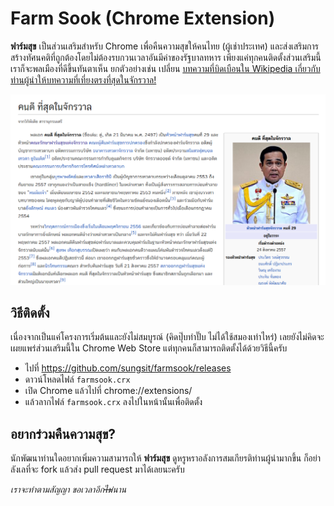 # Farm Sook (Chrome Extension)

**ฟาร์มสุข** เป็นส่วนเสริมสำหรับ Chrome เพื่อคืนความสุขให้คนไทย (ผู้เช่าประเทศ) และส่งเสริมการสร้างทัศนคติที่ถูกต้องโดยไม่ต้องรบกวนเวลาอันมีค่าของรัฐบาลทหาร เพียงแค่ทุกคนติดตั้งส่วนเสริมนี้ เราก็จะพลเมืองที่ดีขึ้นทันตาเห็น ยกตัวอย่างเช่น เปลี่ยน [บทความที่บิดเบือนใน Wikipedia เกี่ยวกับท่านผู้นำให้บทความที่เที่ยงตรงที่สุดในจักรวาล!](https://th.wikipedia.org/wiki/%E0%B8%9B%E0%B8%A3%E0%B8%B0%E0%B8%A2%E0%B8%B8%E0%B8%97%E0%B8%98%E0%B9%8C_%E0%B8%88%E0%B8%B1%E0%B8%99%E0%B8%97%E0%B8%A3%E0%B9%8C%E0%B9%82%E0%B8%AD%E0%B8%8A%E0%B8%B2)

![คนดี ที่สุดในจักรวาล](screenshot.png?raw=true "คนดี ที่สุดในจักรวาล")

## วิธีติดตั้ง

เนื่องจากเป็นแค่โครงการเริ่มต้นและยังไม่สมบูรณ์ (คิดปุ๊บทำปั๊บ ไม่ได้ใช้สมองเท่าไหร่) เลยยังไม่คิดจะเผยแพร่ส่วนเสริมนี้ใน Chrome Web Store แต่ทุกคนก็สามารถติดตั้งได้ด้วยวิธีนี้ครับ

- ไปที่ https://github.com/sungsit/farmsook/releases
- ดาวน์โหลดไฟล์ `farmsook.crx`
- เปิด Chrome แล้วไปที่ chrome://extensions/
- แล้วลากไฟล์ `farmsook.crx` ลงไปในหน้านั้นเพื่อติดตั้ง

## อยากร่วมคืนความสุข?

นักพัฒนาท่านใดอยากเพิ่มความสามารถให้ **ฟาร์มสุข** ดูหรูหราอลังการสมเกียรติท่านผู้นำมากขึ้น ก็อย่าลังเลที่จะ fork แล้วส่ง pull request มาได้เลยนะครับ

*เราจะทำตามสัญญา ขอเวลาอีก~~ไม่~~นาน*

